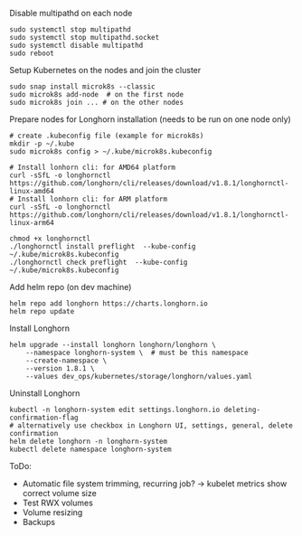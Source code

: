 Disable multipathd on each node
```shell
sudo systemctl stop multipathd
sudo systemctl stop multipathd.socket
sudo systemctl disable multipathd
sudo reboot
```

Setup Kubernetes on the nodes and join the cluster
```shell
sudo snap install microk8s --classic
sudo microk8s add-node  # on the first node
sudo microk8s join ... # on the other nodes
```

Prepare nodes for Longhorn installation (needs to be run on one node only)
```shell
# create .kubeconfig file (example for microk8s)
mkdir -p ~/.kube
sudo microk8s config > ~/.kube/microk8s.kubeconfig

# Install lonhorn cli: for AMD64 platform
curl -sSfL -o longhornctl https://github.com/longhorn/cli/releases/download/v1.8.1/longhornctl-linux-amd64
# Install lonhorn cli: for ARM platform
curl -sSfL -o longhornctl https://github.com/longhorn/cli/releases/download/v1.8.1/longhornctl-linux-arm64

chmod +x longhornctl
./longhornctl install preflight  --kube-config ~/.kube/microk8s.kubeconfig
./longhornctl check preflight  --kube-config ~/.kube/microk8s.kubeconfig
```

Add helm repo (on dev machine)
```shell
helm repo add longhorn https://charts.longhorn.io
helm repo update
```

Install Longhorn
```shell
helm upgrade --install longhorn longhorn/longhorn \
    --namespace longhorn-system \  # must be this namespace
    --create-namespace \
    --version 1.8.1 \
    --values dev_ops/kubernetes/storage/longhorn/values.yaml
```

Uninstall Longhorn
```shell
kubectl -n longhorn-system edit settings.longhorn.io deleting-confirmation-flag
# alternatively use checkbox in Longhorn UI, settings, general, delete confirmation
helm delete longhorn -n longhorn-system
kubectl delete namespace longhorn-system
```



ToDo:
- Automatic file system trimming, recurring job? -> kubelet metrics show correct volume size
- Test RWX volumes
- Volume resizing
- Backups